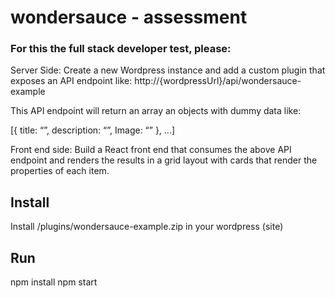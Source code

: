 # wondersauce - assessment 

### For this the full stack developer test, please:

Server Side:
Create a new Wordpress instance and add a custom plugin that exposes an API endpoint like:
http://{wordpressUrl}/api/wondersauce-example

This API endpoint will return an array an objects with dummy data like:

[{
title: “”,
description: “”,
Image: “”
},
...]


Front end side:
Build a React front end that consumes the above API endpoint and renders the results in a grid
layout with cards that render the properties of each item.

## Install
Install /plugins/wondersauce-example.zip in your wordpress (site)

## Run
npm install
npm start
